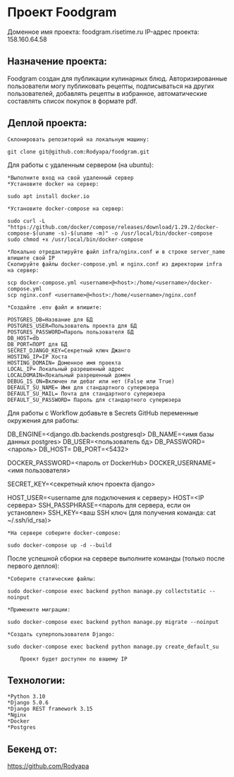 # Проект Foodgram
Доменное имя проекта: foodgram.risetime.ru
IP-адрес проекта: 158.160.64.58
## Назначение проекта:
Foodgram создан для публикации кулинарных блюд.
Авторизированные пользователи могу публиковать рецепты, подписываться на других
пользователей, добавлять рецепты в избранное, автоматические составлять
список покупок в формате pdf.

## Деплой проекта:
    Склонировать репозиторий на локальную машину:
```
git clone git@github.com:Rodyapa/foodgram.git
```

Для работы с удаленным сервером (на ubuntu):

    *Выполните вход на свой удаленный сервер
    *Установите docker на сервер:
```
sudo apt install docker.io 
```
    *Установите docker-compose на сервер:
```
sudo curl -L "https://github.com/docker/compose/releases/download/1.29.2/docker-compose-$(uname -s)-$(uname -m)" -o /usr/local/bin/docker-compose
sudo chmod +x /usr/local/bin/docker-compose
```
    *Локально отредактируйте файл infra/nginx.conf и в строке server_name впишите свой IP
    Скопируйте файлы docker-compose.yml и nginx.conf из директории infra на сервер:
```
scp docker-compose.yml <username>@<host>:/home/<username>/docker-compose.yml
scp nginx.conf <username>@<host>:/home/<username>/nginx.conf
```
    *Cоздайте .env файл и впишите:

```
POSTGRES_DB=Название для БД 
POSTGRES_USER=Пользователь проекта для БД
POSTGRES_PASSWORD=Пароль пользователя БД
DB_HOST=db
DB_PORT=ПОРТ для БД
SECRET_DJANGO_KEY=Секретный ключ Джанго
HOSTING_IP=IP Хоста
HOSTING_DOMAIN= Доменное имя проекта
LOCAL_IP= Локальный разрешенный адрес
LOCALDOMAIN=Локальный разрешенный домен
DEBUG_IS_ON=Включен ли дебаг или нет (False или True)
DEFAULT_SU_NAME= Имя для стандартного суперюзера
DEFAULT_SU_MAIL= Почта для стандартного суперюзера
DEFAULT_SU_PASSWORD= Пароль для стандартного суперюзера

```

Для работы с Workflow добавьте в Secrets GitHub переменные окружения для работы:

DB_ENGINE=<django.db.backends.postgresql>
DB_NAME=<имя базы данных postgres>
DB_USER=<пользователь бд>
DB_PASSWORD=<пароль>
DB_HOST=<db>
DB_PORT=<5432>

DOCKER_PASSWORD=<пароль от DockerHub>
DOCKER_USERNAME=<имя пользователя>

SECRET_KEY=<секретный ключ проекта django>

HOST_USER=<username для подключения к серверу>
HOST=<IP сервера>
SSH_PASSPHRASE=<пароль для сервера, если он установлен>
SSH_KEY=<ваш SSH ключ (для получения команда: cat ~/.ssh/id_rsa)>

    *На сервере соберите docker-compose:
```
sudo docker-compose up -d --build
```

После успешной сборки на сервере выполните команды (только после первого деплоя):

    *Соберите статические файлы:
```
sudo docker-compose exec backend python manage.py collectstatic --noinput
```
    *Примените миграции:

```
sudo docker-compose exec backend python manage.py migrate --noinput
```

    *Создать суперпользователя Django:

```
sudo docker-compose exec backend python manage.py create_default_su
```
        Проект будет доступен по вашему IP


## Технологии:

    *Python 3.10
    *Django 5.0.6
    *Django REST framework 3.15
    *Nginx
    *Docker
    *Postgres

## Бекенд  от:
https://github.com/Rodyapa